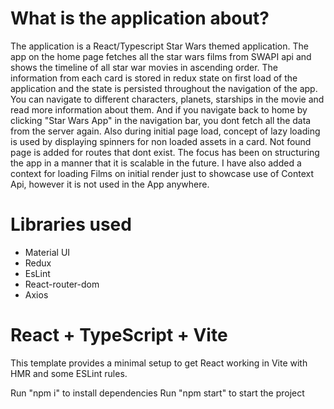 # What is the application about?

The application is a React/Typescript Star Wars themed application. The app on the home page fetches all the star wars films from SWAPI api and shows the timeline of all star war movies in ascending order. The information from each card is stored in redux state on first load of the application and the state is persisted throughout the navigation of the app. You can navigate to different characters, planets, starships in the movie and read more information about them. And if you navigate back to home by clicking "Star Wars App" in the navigation bar, you dont fetch all the data from the server again. 
Also during initial page load, concept of lazy loading is used by displaying spinners for non loaded assets in a card. 
Not found page is added for routes that dont exist. 
The focus has been on structuring the app in a manner that it is scalable in the future.
I have also added a context for loading Films on initial render just to showcase use of Context Api, however it is not used in the App anywhere.

# Libraries used

- Material UI
- Redux
- EsLint
- React-router-dom
- Axios


# React + TypeScript + Vite

This template provides a minimal setup to get React working in Vite with HMR and some ESLint rules.

Run "npm i" to install dependencies
Run "npm start" to start the project


